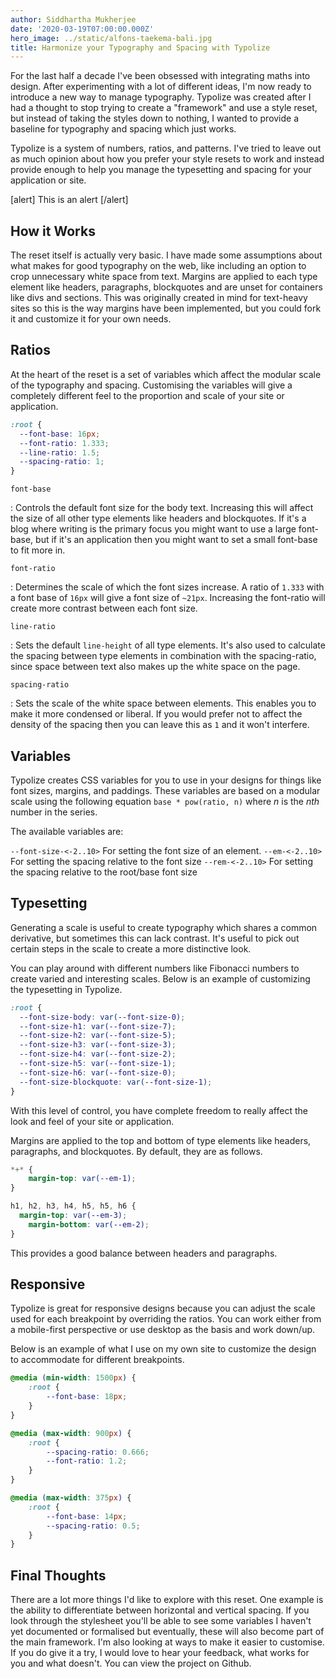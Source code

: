 ```yaml
---
author: Siddhartha Mukherjee
date: '2020-03-19T07:00:00.000Z'
hero_image: ../static/alfons-taekema-bali.jpg
title: Harmonize your Typography and Spacing with Typolize
---
```

For the last half a decade I've been obsessed with integrating maths into design. After experimenting with a lot of different ideas, I'm now ready to introduce a new way to manage typography. Typolize was created after I had a thought to stop trying to create a "framework" and use a style reset, but instead of taking the styles down to nothing, I wanted to provide a baseline for typography and spacing which just works.

Typolize is a system of numbers, ratios, and patterns. I've tried to leave out as much opinion about how you prefer your style resets to work and instead provide enough to help you manage the typesetting and spacing for your application or site.

[alert]
This is an alert
[/alert]

## How it Works

The reset itself is actually very basic. I have made some assumptions about what makes for good typography on the web, like including an option to crop unnecessary white space from text. Margins are applied to each type element like headers, paragraphs, blockquotes and are unset for containers like divs and sections. This was originally created in mind for text-heavy sites so this is the way margins have been implemented, but you could fork it and customize it for your own needs.

## Ratios

At the heart of the reset is a set of variables which affect the modular scale of the typography and spacing. Customising the variables will give a completely different feel to the proportion and scale of your site or application.

```css
:root {
  --font-base: 16px;
  --font-ratio: 1.333;
  --line-ratio: 1.5;
  --spacing-ratio: 1;
}
```

`font-base`

: Controls the default font size for the body text. Increasing this will affect the size of all other type elements like headers and blockquotes. If it's a blog where writing is the primary focus you might want to use a large font-base, but if it's an application then you might want to set a small font-base to fit more in.

`font-ratio`

: Determines the scale of which the font sizes increase. A ratio of `1.333` with a font base of `16px` will give a font size of `~21px`. Increasing the font-ratio will create more contrast between each font size.

`line-ratio`

: Sets the default `line-height` of all type elements. It's also used to calculate the spacing between type elements in combination with the spacing-ratio, since space between text also makes up the white space on the page.

`spacing-ratio`

: Sets the scale of the white space between elements. This enables you to make it more condensed or liberal. If you would prefer not to affect the density of the spacing then you can leave this as `1` and it won't interfere.

## Variables

Typolize creates CSS variables for you to use in your designs for things like font sizes, margins, and paddings. These variables are based on a modular scale using the following equation `base * pow(ratio, n)` where _n_ is the _nth_ number in the series.

The available variables are:

`--font-size-<-2..10>` For setting the font size of an element.
`--em-<-2..10>` For setting the spacing relative to the font size
`--rem-<-2..10>` For setting the spacing relative to the root/base font size

## Typesetting

Generating a scale is useful to create typography which shares a common derivative, but sometimes this can lack contrast. It's useful to pick out certain steps in the scale to create a more distinctive look.

You can play around with different numbers like Fibonacci numbers to create varied and interesting scales. Below is an example of customizing the typesetting in Typolize.

```css
:root {
  --font-size-body: var(--font-size-0);
  --font-size-h1: var(--font-size-7);
  --font-size-h2: var(--font-size-5);
  --font-size-h3: var(--font-size-3);
  --font-size-h4: var(--font-size-2);
  --font-size-h5: var(--font-size-1);
  --font-size-h6: var(--font-size-0);
  --font-size-blockquote: var(--font-size-1);
}
```

With this level of control, you have complete freedom to really affect the look and feel of your site or application.

Margins are applied to the top and bottom of type elements like headers, paragraphs, and blockquotes. By default, they are as follows.

```css
*+* {
	margin-top: var(--em-1);
}

h1, h2, h3, h4, h5, h5, h6 {
  margin-top: var(--em-3);
	margin-bottom: var(--em-2);
}
```

This provides a good balance between headers and paragraphs.

## Responsive

Typolize is great for responsive designs because you can adjust the scale used for each breakpoint by overriding the ratios. You can work either from a mobile-first perspective or use desktop as the basis and work down/up.

Below is an example of what I use on my own site to customize the design to accommodate for different breakpoints.

```css
@media (min-width: 1500px) {
	:root {
		--font-base: 18px;
	}
}

@media (max-width: 900px) {
	:root {
		--spacing-ratio: 0.666;
		--font-ratio: 1.2;
	}
}

@media (max-width: 375px) {
	:root {
		--font-base: 14px;
		--spacing-ratio: 0.5;
	}
}
```

## Final Thoughts

There are a lot more things I'd like to explore with this reset. One example is the ability to differentiate between horizontal and vertical spacing. If you look through the stylesheet you'll be able to see some variables I haven't yet documented or formalised but eventually, these will also become part of the main framework. I'm also looking at ways to make it easier to customise. If you do give it a try, I would love to hear your feedback, what works for you and what doesn't. You can view the project on Github.